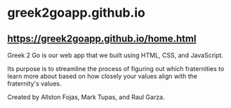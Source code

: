 # greek2goapp.github.io
## https://greek2goapp.github.io/home.html

Greek 2 Go is our web app that we built using HTML, CSS, and JavaScript.

Its purpose is to streamline the process of figuring out which fraternities to learn more about based on how closely your values align with the fraternity's values.

Created by Allston Fojas, Mark Tupas, and Raul Garza.
